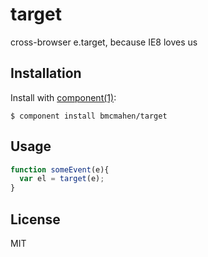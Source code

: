 
# target

  cross-browser e.target, because IE8 loves us

## Installation

  Install with [component(1)](http://component.io):

    $ component install bmcmahen/target

## Usage

```javascript
function someEvent(e){
  var el = target(e);
}
```

## License

  MIT
